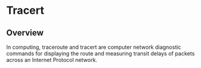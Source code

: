 # Tracert
## Overview
In computing, traceroute and tracert are computer network diagnostic commands for displaying the route and measuring transit delays of packets across an Internet Protocol network.
